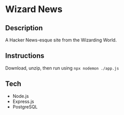 # Wizard News

## Description

A Hacker News-esque site from the Wizarding World.

## Instructions

Download, unzip, then run using `npx nodemon ./app.js`

## Tech

- Node.js
- Express.js
- PostgreSQL
